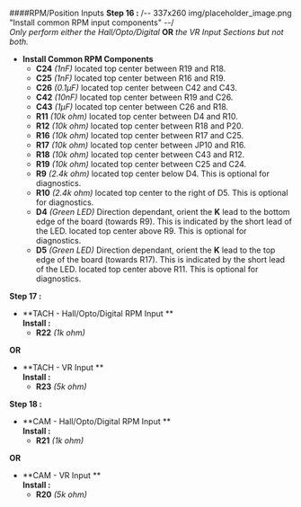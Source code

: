 ####RPM/Position Inputs
**Step 16 :**
/-- 337x260 img/placeholder_image.png "Install common RPM input components" --/ <br>
*Only perform either the Hall/Opto/Digital* **OR** *the VR Input Sections but not both.*

- **Install Common RPM Components**
	- **C24**	*(1nF)* located top center between R19 and R18.
	- **C25**	*(1nF)* located top center between R16 and R19.
	- **C26**	*(0.1µF)* located top center between C42 and C43.
	- **C42**	*(10nF)* located top center between R19 and C26.
	- **C43**	*(1µF)* located top center between C26 and R18.
	- **R11**	*(10k ohm)* located top center between D4 and R10.
	- **R12**	*(10k ohm)* located top center between R18 and P20.
	- **R16**	*(10k ohm)* located top center between R17 and C25.
	- **R17**	*(10k ohm)* located top center between JP10 and R16.
	- **R18**	*(10k ohm)* located top center between C43 and R12.
	- **R19**	*(10k ohm)* located top center between C25 and C24.
	- **R9**	*(2.4k ohm)* located top center below D4.  This is optional for diagnostics.
	- **R10**	*(2.4k ohm)* located top center to the right of D5.  This is optional for diagnostics.
	- **D4**	*(Green LED)* Direction dependant, orient the **K** lead to the bottom edge of the board (towards R9). This is indicated by the short lead of the LED.   located top center above R9.   This is optional for diagnostics.
	- **D5**	*(Green LED)* Direction dependant, orient the **K** lead to the top edge of the board (towards R17). This is indicated by the short lead of the LED.   located top center above R11.   This is optional for diagnostics.

**Step 17 :**
- **TACH - Hall/Opto/Digital RPM Input **<br>
**Install :**
	- **R22** *(1k ohm)*	

**OR**

- **TACH - VR Input **<br>
**Install :**
	- **R23** *(5k ohm)*	


**Step 18 :**
- **CAM - Hall/Opto/Digital RPM Input **<br>
**Install :**
	- **R21** *(1k ohm)*	

**OR**

- **CAM - VR Input **<br>
**Install :**
	- **R20** *(5k ohm)*

